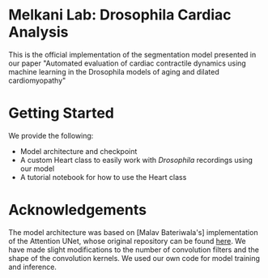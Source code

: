# Melkani Lab: Drosophila Cardiac Analysis

This is the official implementation of the segmentation model presented in our paper "Automated evaluation of cardiac contractile dynamics using machine learning in the Drosophila models of aging and dilated cardiomyopathy"

# Getting Started

We provide the following:
- Model architecture and checkpoint 
- A custom Heart class to easily work with *Drosophila* recordings using our model
- A tutorial notebook for how to use the Heart class

# Acknowledgements

The model architecture was based on [Malav Bateriwala's] implementation of the Attention UNet, whose original repository can be found [here](https://github.com/bigmb/Unet-Segmentation-Pytorch-Nest-of-Unets/tree/master). We have made slight modifications to the number of convolution filters and the shape of the convolution kernels. We used our own code for model training and inference.
